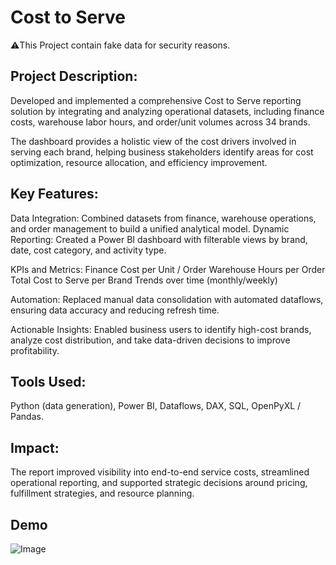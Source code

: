 
# Cost to Serve
⚠️This Project contain fake data for security reasons.

## Project Description:

Developed and implemented a comprehensive Cost to Serve reporting solution by integrating and analyzing operational datasets, including finance costs, warehouse labor hours, and order/unit volumes across 34 brands.

The dashboard provides a holistic view of the cost drivers involved in serving each brand, helping business stakeholders identify areas for cost optimization, resource allocation, and efficiency improvement.

## Key Features:

Data Integration: Combined datasets from finance, warehouse operations, and order management to build a unified analytical model.
Dynamic Reporting: Created a Power BI dashboard with filterable views by brand, date, cost category, and activity type.

KPIs and Metrics:
Finance Cost per Unit / Order
Warehouse Hours per Order
Total Cost to Serve per Brand
Trends over time (monthly/weekly)

Automation: Replaced manual data consolidation with automated dataflows, ensuring data accuracy and reducing refresh time.

Actionable Insights: Enabled business users to identify high-cost brands, analyze cost distribution, and take data-driven decisions to improve profitability.

## Tools Used:
Python (data generation), Power BI, Dataflows, DAX, SQL, OpenPyXL / Pandas.

## Impact:
The report improved visibility into end-to-end service costs, streamlined operational reporting, and supported strategic decisions around pricing, fulfillment strategies, and resource planning.


## Demo

![Image](https://github.com/user-attachments/assets/d3ddea93-706b-43fa-924d-603dfa8beb0a)


